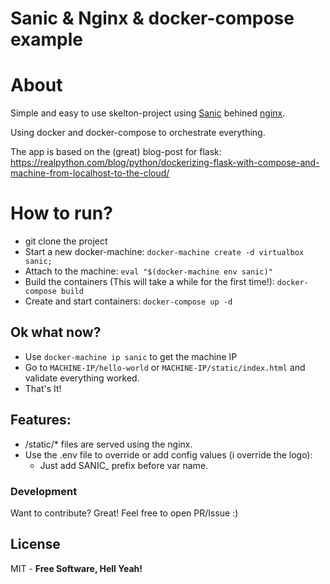 # Sanic & Nginx & docker-compose example
# About
Simple and easy to use skelton-project using [Sanic] behined [nginx].

Using docker and docker-compose to orchestrate everything.

The app is based on the (great) blog-post for flask:
https://realpython.com/blog/python/dockerizing-flask-with-compose-and-machine-from-localhost-to-the-cloud/

# How to run?
  - git clone the project 
  - Start a new docker-machine:
  `docker-machine create -d virtualbox sanic;`
  - Attach to the machine:
    `eval "$(docker-machine env sanic)"`
  - Build the containers (This will take a while for the first time!):
  `docker-compose build`
  - Create and start containers:
    `docker-compose up -d`

## Ok what now?
  - Use `docker-machine ip sanic` to get the machine IP
  - Go to `MACHINE-IP/hello-world` or  `MACHINE-IP/static/index.html` and validate everything worked.
  - That's It!
  
## Features:
  - /static/* files are served using the nginx.
  - Use the .env file to override or add config values (i override the logo):
    - Just add SANIC_ prefix before var name.

### Development

Want to contribute? Great!
Feel free to open PR/Issue :)

License
----

MIT - **Free Software, Hell Yeah!**

[//]: #URLs

   [sanic]: <https://github.com/channelcat/sanic>
   [nginx]: <https://www.nginx.com/resources/wiki/>
    